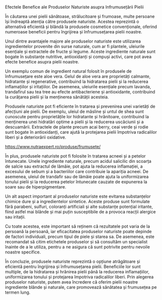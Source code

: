 Efectele Benefice ale Produselor Naturiste asupra Infrumusețării Pielii

În căutarea unei pielii sănătoase, strălucitoare și frumoase, multe persoane își îndreaptă atenția către produsele naturiste. Acestea reprezintă o alternativă eficientă și blândă la produsele cosmetice convenționale, oferind numeroase beneficii pentru îngrijirea și înfrumusețarea pielii noastre.

Unul dintre avantajele majore ale produselor naturiste este utilizarea ingredientelor provenite din surse naturale, cum ar fi plantele, uleiurile esențiale și extractele de fructe și legume. Aceste ingrediente naturale sunt bogate în substanțe nutritive, antioxidanți și compuși activi, care pot avea efecte benefice asupra pielii noastre.

Un exemplu comun de ingredient natural folosit în produsele de înfrumusețare este aloe vera. Gelul de aloe vera are proprietăți calmante, hidratante și regenerative, contribuind la hidratarea pielii și la reducerea inflamațiilor și iritațiilor. De asemenea, uleiurile esențiale precum lavanda, trandafirul sau tea tree au efecte antibacteriene și antioxidante, contribuind la curățarea pielii și la menținerea sănătății acesteia.

Produsele naturiste pot fi eficiente în tratarea și prevenirea unei varietăți de afecțiuni ale pielii. De exemplu, uleiul de măsline și untul de shea sunt cunoscute pentru proprietățile lor hidratante și hrănitoare, contribuind la menținerea unei hidratări optime a pielii și la reducerea uscăciunii și a descuamării. Extractele de plante precum acai berry, ceai verde și rodie sunt bogate în antioxidanți, care ajută la protejarea pielii împotriva radicalilor liberi și a deteriorării oxidative.

<a href="[url](https://www.nutraexpert.ro/produse/frumusete/)">https://www.nutraexpert.ro/produse/frumusete/</a>


În plus, produsele naturiste pot fi folosite în tratarea acneei și a petelor întunecate. Unele ingrediente naturale, precum acidul salicilic din scoarța de salcie sau extractul de lămâie, pot ajuta la reducerea inflamației, a excesului de sebum și a bacteriilor care contribuie la apariția acneei. De asemenea, uleiul de trandafir sau de lămâie poate ajuta la uniformizarea tonului pielii și la reducerea petelor întunecate cauzate de expunerea la soare sau de hiperpigmentare.

Un alt aspect important al produselor naturiste este evitarea substanțelor chimice dure și a ingredientelor sintetice. Aceste produse sunt formulate fără parabeni, sulfuri, coloranți artificiali și alte substanțe potențial iritante, fiind astfel mai blânde și mai puțin susceptibile de a provoca reacții alergice sau iritații.

Cu toate acestea, este important să reținem că rezultatele pot varia de la persoană la persoană, iar eficacitatea produselor naturiste poate depinde de factori individuali, precum tipul de piele și starea sa. De asemenea, este recomandat să citim etichetele produselor și să consultăm un specialist înainte de a le utiliza, pentru a ne asigura că sunt potrivite pentru nevoile noastre specifice.

În concluzie, produsele naturiste reprezintă o opțiune atrăgătoare și eficientă pentru îngrijirea și înfrumusețarea pielii. Beneficiile lor sunt multiple, de la hidratarea și hrănirea pielii până la reducerea inflamațiilor, uniformizarea tonului și protejarea împotriva radicalilor liberi. Prin alegerea produselor naturiste, putem avea încredere că oferim pielii noastre ingrediente blânde și naturale, care promovează sănătatea și frumusețea pe termen lung.












